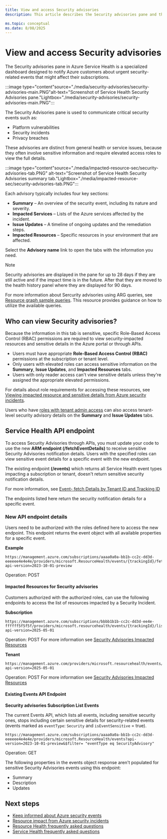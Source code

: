 ```yaml
---
title: View and access Security advisories
description: This article describes the Security advisories pane and that users are required to obtain elevated access roles in order to view Security advisory details.

ms.topic: conceptual
ms.date: 8/08/2025
---
```



# View and access Security advisories

The Security advisories pane in Azure Service Health is a specialized dashboard designed to notify Azure customers about urgent security-related events that might affect their subscriptions. 


:::image type="content"source="./media/security-advisories/security-advisories-main.PNG"alt-text="Screenshot of Service Health Security Advisories pane."Lightbox="./media/security-advisories/security-advisories-main.PNG":::

The Security Advisories pane is used to communicate critical security events such as:
- Platform vulnerabilities
- Security incidents
- Privacy breaches

These advisories are distinct from general health or service issues, because they often involve sensitive information and require elevated access roles to view the full details. 

:::image type="content"source="./media/impacted-resource-sec/security-advisories-tab.PNG" alt-text="Screenshot of Service Health Security Advisories summary tab."Lightbox="./media/impacted-resource-sec/security-advisories-tab.PNG":::

Each advisory typically includes four key sections:

- **Summary** – An overview of the security event, including its nature and severity.
- **Impacted Services** – Lists of the Azure services affected by the incident.
- **Issue Updates** – A timeline of ongoing updates and the remediation steps.
- **Impacted Resources** – Specific resources in your environment that are affected.

Select the **Advisory name** link to open the tabs with the information you need.

>[!Note]
>Security advisories are displayed in the pane for up to 28 days if they are still active and if the impact time is in the future. After that they are moved to the health history panel where they are displayed for 90 days. 
>
>
>For more information about Sercurity advisories using ARG queries, see [Resource graph sample queries](resource-graph-samples.md). This resource provides guidance on how to utilize the available queries.

## Who can view Security advisories? 

Because the information in this tab is sensitive, specific Role-Based Access Control (RBAC) permissions are required to view security-impacted resources and sensitive details in the Azure portal or through APIs.

- Users must have appropriate **Role-Based Access Control (RBAC)** permissions at the subscription or tenant level.
- Only users with elevated roles can access sensitive information on the **Summary**, **Issue Updates**, and **Impacted Resources** tabs.
- Users with only reader access can't view sensitive details unless they're assigned the appropriate elevated permissions.

For details about role requirements for accessing these resources, see [Viewing impacted resource and sensitive details from Azure security incidents](impacted-resources-security.md).

Users who have [roles with tenant admin access](admin-access-reference.md) can also access tenant-level security advisory details on the **Summary** and **Issue Updates** tabs.




## Service Health API endpoint

To access Security Advisories through APIs, you must update your code to use the new **ARM endpoint (/fetchEventDetails)** to receive sensitive Security Advisories notification details. Users with the specified roles can view sensitive event details for a specific event with the new endpoint.

The existing endpoint **(/events)** which returns all Service Health event types impacting a subscription or tenant, doesn't return sensitive security notification details.

For more information, see [Event- fetch Details by Tenant ID and Tracking ID](/rest/api/resourcehealth/event/fetch-details-by-tenant-id-and-tracking-id)

The endpoints listed here return the security notification details for a specific event.

### New API endpoint details

Users need to be authorized with the roles defined here to access the new endpoint.
This endpoint returns the event object with all available properties for a specific event. 

<!--- Available since API version 2022-10-01-->


**Example**

```HTTP
https://management.azure.com/subscriptions/aaaa0a0a-bb1b-cc2c-dd3d-eeeeee4e4e4e/providers/microsoft.ResourceHealth/events/{trackingId}/fetchEventDetails?api-version=2023-10-01-preview 
```
Operation: POST

#### Impacted Resources for Security advisories

Customers authorized with the authorized roles, can use the following endpoints to access the list of resources impacted by a Security Incident.
<!--- Available since API version 2022-05-01-->

 
**Subscription**

```HTTP
https://management.azure.com/subscriptions/bbbb1b1b-cc2c-dd3d-ee4e-ffffff5f5f5f/providers/microsoft.resourcehealth/events/{trackingId}/listSecurityAdvisoryImpactedResources?api-version=2025-05-01 
```
Operation: POST
For more information see [Security Advisories Impacted Resources](https://learn.microsoft.com/en-us/rest/api/resourcehealth/security-advisory-impacted-resources/list-by-subscription-id-and-event-id?view=rest-resourcehealth-2025-05-01&tabs=HTTP)

**Tenant**

```HTTP
https://management.azure.com/providers/microsoft.resourcehealth/events/{trackingId}/listSecurityAdvisoryImpactedResources?api-version=2025-05-01
```
Operation: POST
For more information see [Security Advisories Impacted Resources](https://learn.microsoft.com/en-us/rest/api/resourcehealth/security-advisory-impacted-resources/list-by-subscription-id-and-event-id?view=rest-resourcehealth-2025-05-01&tabs=HTTP)

#### Existing Events API Endpoint

**Security advisories Subscription List Events** 

The current Events API, which lists all events, including sensitive security ones, stops including certain sensitive details for security-related events (events marked as `eventType`: `Security` and `isEventSensitive` = true).
<!--With API version 2023-10-01-preview (and future API versions), The existing Events API endpoint which returns the list of events (including sensitive security events with property 'eventType' : `Security` and property 'isEventSensitive' = true) will be restricted to not pass sensitive properties listed below for security events.-->

```HTTP
https://management.azure.com/subscriptions/aaaa0a0a-bb1b-cc2c-dd3d-eeeeee4e4e4e/providers/microsoft.ResourceHealth/events?api-version=2023-10-01-preview&$filter= "eventType eq SecurityAdvisory"
```
Operation: GET

The following properties in the events object response aren't populated for sensitive Security Advisories events using this endpoint:

* Summary
* Description
* Updates


## Next steps

* [Keep informed about Azure security events](stay-informed-security.md)
* [Resource impact from Azure security incidents](impacted-resources-security.md)
* [Resource Health frequently asked questions](resource-health-faq.yml)
* [Service Health frequently asked questions](service-health-faq.yml)
